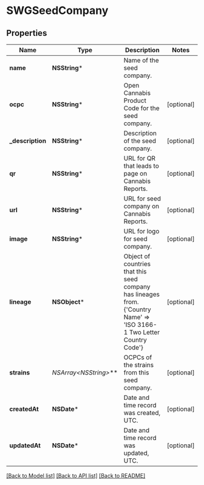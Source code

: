# SWGSeedCompany

## Properties
Name | Type | Description | Notes
------------ | ------------- | ------------- | -------------
**name** | **NSString*** | Name of the seed company. | 
**ocpc** | **NSString*** | Open Cannabis Product Code for the seed company. | [optional] 
**_description** | **NSString*** | Description of the seed company. | [optional] 
**qr** | **NSString*** | URL for QR that leads to page on Cannabis Reports. | [optional] 
**url** | **NSString*** | URL for seed company on Cannabis Reports. | [optional] 
**image** | **NSString*** | URL for logo for seed company. | [optional] 
**lineage** | **NSObject*** | Object of countries that this seed company has lineages from. {&#39;Country Name&#39; &#x3D;&gt; &#39;ISO 3166-1 Two Letter Country Code&#39;} | [optional] 
**strains** | **NSArray&lt;NSString*&gt;*** | OCPCs of the strains from this seed company. | [optional] 
**createdAt** | **NSDate*** | Date and time record was created, UTC. | [optional] 
**updatedAt** | **NSDate*** | Date and time record was updated, UTC. | [optional] 

[[Back to Model list]](../README.md#documentation-for-models) [[Back to API list]](../README.md#documentation-for-api-endpoints) [[Back to README]](../README.md)


